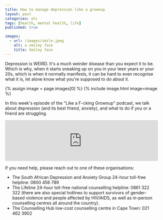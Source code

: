 ```yaml
---
title: How to manage depression like a grownup
layout: post
categories: etc
tags: [health, mental health, life]
published: true

images:
  - url: /images/smile.jpeg
    alt: a smiley face
    title: Smiley face
---
```


Depression is WEIRD. It's a much weirder disease than you expect it to be. Which is why, when it starts sneaking up on you in your teen years or your 20s, which is when it normally manifests, it can be hard to even recognise what it is, let alone know what you're supposed to do about it.

<!--more-->

{% assign image = page.images[0] %}
{% include image.html image=image %}

In this week's episode of the "Like a F-cking Grownup" podcast, we talk about depression (and its best friend, anxiety), and what to do if you or a friend are struggling.

<iframe src="https://embed.iono.fm/epi/787294" width="100%" height="135" frameborder="0"><a href="https://iono.fm/e/787294">Content hosted by iono.fm</a></iframe>

If you need help, please reach out to one of these organisations:
- The South African Depression and Anxiety Group 24-hour toll-free helpline: 0800 456 789
- The Lifeline 24-hour toll-free national counselling helpline: 0861 322 322 (there are also special hotlines to support survivors of gender-based violence and people affected by HIV/AIDS, as well as in-person counselling centres all around the country).
- The Counselling Hub low-cost counselling centre in Cape Town: 021 462 3902
